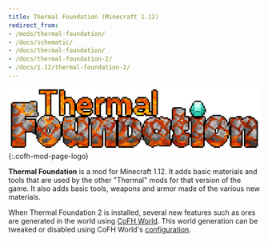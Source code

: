 ```yaml
---
title: Thermal Foundation (Minecraft 1.12)
redirect_from:
- /mods/thermal-foundation/
- /docs/schematic/
- /docs/thermal-foundation/
- /docs/thermal-foundation-2/
- /docs/1.12/thermal-foundation-2/
---
```


![Thermal Foundation logo](/assets/images/modlogos/thermal-foundation.png){:.cofh-mod-page-logo}


**Thermal Foundation** is a mod for Minecraft 1.12. It adds basic materials and
tools that are used by the other "Thermal" mods for that version of the game. It
also adds basic tools, weapons and armor made of the various new materials.

When Thermal Foundation 2 is installed, several new features such as ores are
generated in the world using [CoFH World](/docs/1.12/cofh-world/). This world
generation can be tweaked or disabled using CoFH World's
[configuration](/docs/1.12/cofh-world/world-generator-configuration/).
